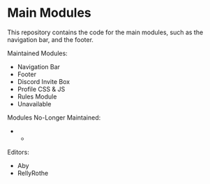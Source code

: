 # Main Modules
This repository contains the code for the main modules, such as the navigation bar, and the footer.

Maintained Modules:
* Navigation Bar
* Footer
* Discord Invite Box
* Profile CSS & JS
* Rules Module
* Unavailable

Modules No-Longer Maintained:
* -

Editors:
* Aby
* RellyRothe
